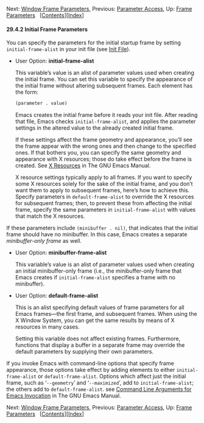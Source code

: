 

Next: [Window Frame Parameters](Window-Frame-Parameters.html), Previous: [Parameter Access](Parameter-Access.html), Up: [Frame Parameters](Frame-Parameters.html)   \[[Contents](index.html#SEC_Contents "Table of contents")]\[[Index](Index.html "Index")]

#### 29.4.2 Initial Frame Parameters

You can specify the parameters for the initial startup frame by setting `initial-frame-alist` in your init file (see [Init File](Init-File.html)).

*   User Option: **initial-frame-alist**

    This variable’s value is an alist of parameter values used when creating the initial frame. You can set this variable to specify the appearance of the initial frame without altering subsequent frames. Each element has the form:

    ```lisp
    (parameter . value)
    ```

    Emacs creates the initial frame before it reads your init file. After reading that file, Emacs checks `initial-frame-alist`, and applies the parameter settings in the altered value to the already created initial frame.

    If these settings affect the frame geometry and appearance, you’ll see the frame appear with the wrong ones and then change to the specified ones. If that bothers you, you can specify the same geometry and appearance with X resources; those do take effect before the frame is created. See [X Resources](https://www.gnu.org/software/emacs/manual/html_node/emacs/X-Resources.html#X-Resources) in The GNU Emacs Manual.

    X resource settings typically apply to all frames. If you want to specify some X resources solely for the sake of the initial frame, and you don’t want them to apply to subsequent frames, here’s how to achieve this. Specify parameters in `default-frame-alist` to override the X resources for subsequent frames; then, to prevent these from affecting the initial frame, specify the same parameters in `initial-frame-alist` with values that match the X resources.

If these parameters include `(minibuffer . nil)`, that indicates that the initial frame should have no minibuffer. In this case, Emacs creates a separate *minibuffer-only frame* as well.

*   User Option: **minibuffer-frame-alist**

    This variable’s value is an alist of parameter values used when creating an initial minibuffer-only frame (i.e., the minibuffer-only frame that Emacs creates if `initial-frame-alist` specifies a frame with no minibuffer).

<!---->

*   User Option: **default-frame-alist**

    This is an alist specifying default values of frame parameters for all Emacs frames—the first frame, and subsequent frames. When using the X Window System, you can get the same results by means of X resources in many cases.

    Setting this variable does not affect existing frames. Furthermore, functions that display a buffer in a separate frame may override the default parameters by supplying their own parameters.

If you invoke Emacs with command-line options that specify frame appearance, those options take effect by adding elements to either `initial-frame-alist` or `default-frame-alist`. Options which affect just the initial frame, such as ‘`--geometry`’ and ‘`--maximized`’, add to `initial-frame-alist`; the others add to `default-frame-alist`. see [Command Line Arguments for Emacs Invocation](https://www.gnu.org/software/emacs/manual/html_node/emacs/Emacs-Invocation.html#Emacs-Invocation) in The GNU Emacs Manual.

Next: [Window Frame Parameters](Window-Frame-Parameters.html), Previous: [Parameter Access](Parameter-Access.html), Up: [Frame Parameters](Frame-Parameters.html)   \[[Contents](index.html#SEC_Contents "Table of contents")]\[[Index](Index.html "Index")]
